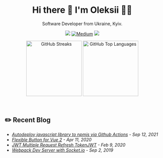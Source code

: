 <h1 align="center">
  Hi there 👋 I'm Oleksii 👨‍💻
</h1>

<p align="center">
  Software Developer from Ukraine, Kyiv.
</p>

<p align="center"><a href="https://leetcode.com/o-khrushch/"><img src="https://img.shields.io/badge/-LeetCode-FFA116?style=for-the-badge&logo=LeetCode&logoColor=black"></a> <a href="https://medium.com/@o.khrushch" target="_blank"><img alt="Medium" src="https://img.shields.io/badge/medium-%2312100E.svg?&style=for-the-badge&logo=medium&logoColor=white" /></a> <a href="https://dev.to/o_khrushch"><img src="https://img.shields.io/badge/DEV.TO-%230A0A0A.svg?&style=for-the-badge&logo=dev-dot-to&logoColor=white"></a></p>

<p align="center">
  <img src="https://github-readme-streak-stats.herokuapp.com/?user=o-khrushch&theme=nord" alt="GitHub Streaks" height="180" />
  <img src="https://gitcard.vercel.app/api/top-langs?username=o-khrushch&theme=nord&langs_count=8&layout=compact" alt="GitHub Top Languages" height="180" />
</p>

<br>

## ✏️ Recent Blog

- <i><a href="https://dev.to/o_khrushch/autodeploy-javascript-library-to-npmjs-via-github-actions-3bfc" target="_blank">Autodeploy javascript library to npmjs via Github Actions</a> - Sep 12, 2021</i>
- <i><a href="https://medium.com/@o.khrushch/flexible-button-for-vue-2-71968216c107" target="_blank">Flexible Button for Vue 2</a> - Apr 11, 2020</i>
- <i><a href="https://medium.com/@o.khrushch/jwt-multiple-request-refresh-token-693bb24e3a68" target="_blank">JWT Multiple Request Refresh TokenJWT</a> - Feb 9, 2020</i>
- <i><a href="https://medium.com/@o.khrushch/webpack-dev-server-with-socket-io-c6884cd49c28" target="_blank">Webpack Dev Server with Socket.io</a> - Sep 2, 2019</i>
